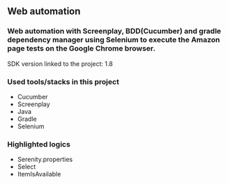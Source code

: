 ## Web automation

### Web automation with Screenplay, BDD(Cucumber) and gradle dependency manager using Selenium to execute the Amazon page tests on the Google Chrome browser.

SDK version linked to the project: 1.8

### Used tools/stacks in this project

* Cucumber
* Screenplay
* Java
* Gradle
* Selenium

### Highlighted logics

* Serenity.properties
* Select
* ItemIsAvailable
